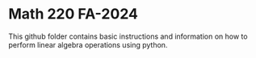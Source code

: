 # Math 220 FA-2024

This github folder contains basic instructions and information on how to perform linear algebra operations using python.
